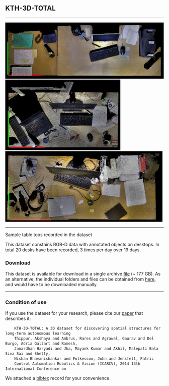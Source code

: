 KTH-3D-TOTAL
------------

  ------------------------- ------------------------- -------------------------
  ![](images/kth_3d/t1.jpg)   ![](images/kth_3d/t2.jpg)   ![](images/kth_3d/t3.jpg)
  ------------------------- ------------------------- -------------------------

Sample table tops recorded in the dataset

This dataset constains RGB-D data with annotated objects on desktops. In total 20 desks have been recorded, 3 times per day over 19 days.

### Download

This dataset is available for download in a single archive [file](https://strands.pdc.kth.se/public/kth-3d-total.tar.gz) (\~ 177 GB). As an alternative, the individual folders and files can be obtained from [here](https://strands.pdc.kth.se/public/kth-3d-total), and would have to be downloaded manually.

* * * * *

### Condition of use

If you use the dataset for your research, please cite our [paper](https://strands.pdc.kth.se/public/kth-3d-total/thippur2014.pdf) that describes it:

        
        KTH-3D-TOTAL: A 3D dataset for discovering spatial structures for long-term autonomous learning
        Thippur, Akshaya and Ambrus, Rares and Agrawal, Gaurav and Del Burgo, Adria Gallart and Ramesh, 
        Janardhan Haryadi and Jha, Mayank Kumar and Akhil, Malepati Bala Siva Sai and Shetty, 
        Nishan Bhavanishankar and Folkesson, John and Jensfelt, Patric
        Control Automation Robotics & Vision (ICARCV), 2014 13th International Conference on
        
        

We attached a [bibtex](https://strands.pdc.kth.se/public/kth-3d-total/thippur2014.bib) record for your convenience.
